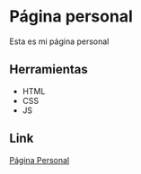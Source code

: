 # Página personal
Esta es mi página personal

## Herramientas
  - HTML
  - CSS
  - JS

## Link
[Página Personal](https://nahuelbonino.github.io/mywebpage/)
